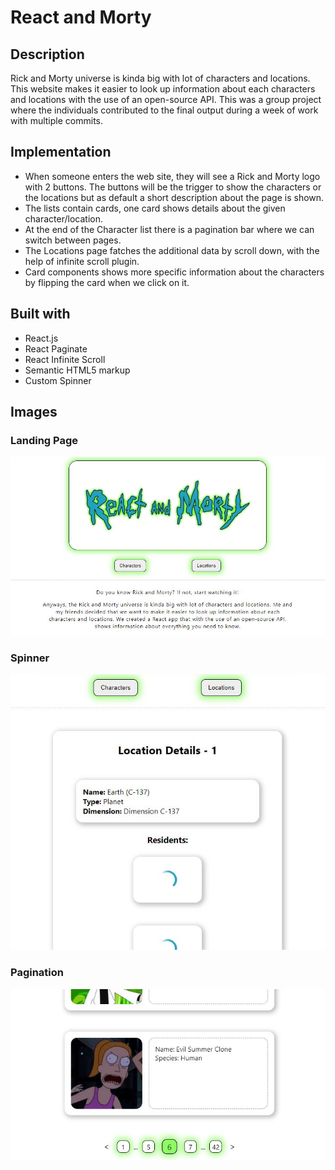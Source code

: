 # React and Morty

## Description

Rick and Morty universe is kinda big with lot of characters and locations. This website makes it easier to look up information about each characters and locations with the use of an open-source API.
This was a group project where the individuals contributed to the final output during a week of work with multiple commits.

## Implementation

- When someone enters the web site, they will see a Rick and Morty logo with 2 buttons. The buttons will be the trigger to show the characters or the locations but as default a short description about the page is shown.
- The lists contain cards, one card shows details about the given character/location.
- At the end of the Character list there is a pagination bar where we can switch between pages.
- The Locations page fatches the additional data by scroll down, with the help of infinite scroll plugin.
- Card components shows more specific information about the characters by flipping the card when we click on it.

## Built with

- React.js
- React Paginate
- React Infinite Scroll
- Semantic HTML5 markup
- Custom Spinner

## Images

### Landing Page
![react-and-morty](https://github.com/tessoka/react-and-morty/blob/d1a502784373e7f20d42ee88d3224798e5a388cb/LandingPage.jpg)

### Spinner
![react-and-morty](https://github.com/tessoka/react-and-morty/blob/d1a502784373e7f20d42ee88d3224798e5a388cb/Spinner.jpg)

### Pagination
![react-and-morty](https://github.com/tessoka/react-and-morty/blob/d1a502784373e7f20d42ee88d3224798e5a388cb/Pagination.jpg)
